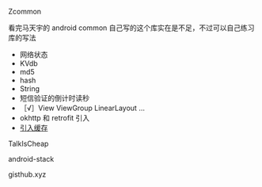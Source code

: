 
Zcommon 

看完马天宇的 android common 自己写的这个库实在是不足，不过可以自己练习库的写法
- 网络状态
- KVdb
- md5
- hash
- String
- 短信验证的倒计时读秒
- ［√］View ViewGroup LinearLayout ...
- okhttp 和 retrofit 引入
- [引入缓存](http://omgitsmgp.com/2015/12/02/effective-okhttp/) 

TalkIsCheap

android-stack

gisthub.xyz